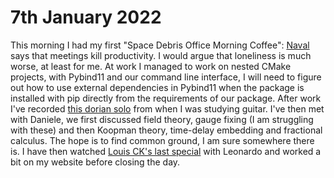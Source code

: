 # 7th January 2022

This morning I had my first "Space Debris Office Morning Coffee": [Naval](https://twitter.com/naval) says that meetings kill productivity. I would argue that loneliness is much worse, at least for me. At work I managed to work on nested CMake projects, with Pybind11 and our command line interface, I will need to figure out how to use external dependencies in Pybind11 when the package is installed with pip directly from the requirements of our package. After work I've recorded [this dorian solo](https://www.youtube.com/watch?v=X96IDktr804) from when I was studying guitar. I've then met with Daniele, we first discussed field theory, gauge fixing (I am struggling with these) and then Koopman theory, time-delay embedding and fractional calculus. The hope is to find common ground, I am sure somewhere there is. I have then watched [Louis CK's last special](https://louisck.com/products/sorry) with Leonardo and worked a bit on my website before closing the day.